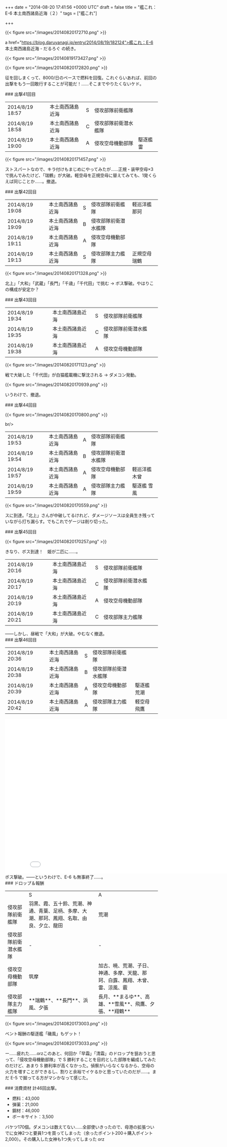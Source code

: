 
+++
date = "2014-08-20 17:41:56 +0000 UTC"
draft = false
title = "艦これ：E-6 本土南西諸島近海（２）"
tags = ["艦これ"]

+++


{{< figure src="/images/20140820172710.png"  >}}

a href="https://blog.daruyanagi.jp/entry/2014/08/19/182124">艦これ：E-6 本土南西諸島近海 - だるろぐ</a> の続き。

{{< figure src="/images/20140819173427.png"  >}}

{{< figure src="/images/20140820172820.png"  >}}

征を回しまくって、8000/日のペースで燃料を回復。これぐらいあれば、前回の出撃をもう一回敢行することが可能だ！……そこまでやりたくないケド。

<div class="section">
    ### 出撃41回目
    
<table>
    <tbody><tr>
    <td>2014/8/19 18:57	</td>
    <td>本土南西諸島近海	</td>
    <td>S	</td>
    <td>侵攻部隊前衛艦隊	</td>
    <td>	                </td>
    </tr>
    <tr>
    <td>2014/8/19 18:58	</td>
    <td>本土南西諸島近海	</td>
    <td>C	</td>
    <td>侵攻部隊前衛潜水艦隊	</td>
    <td>	                </td>
    </tr>
    <tr>
    <td>2014/8/19 19:00	</td>
    <td>本土南西諸島近海	</td>
    <td>A	</td>
    <td>侵攻空母機動部隊	</td>
    <td>駆逐艦	雷              </td>
    </tr>
</tbody></table>

{{< figure src="/images/20140820171457.png"  >}}

ストスパートなので、キラ付けもまじめにやってみたが……正規・装甲空母×3 で挑んでみたけど、「瑞鶴」が大破。軽空母を正規空母に替えてみても、1発くらえば同じことか……。撤退。

</div>
<div class="section">
    ### 出撃42回目
    
<table>
    <tbody><tr>
    <td>2014/8/19 19:08	</td>
    <td>本土南西諸島近海	</td>
    <td>S	</td>
    <td>侵攻部隊前衛艦隊	</td>
    <td>軽巡洋艦	那珂    </td>
    </tr>
    <tr>
    <td>2014/8/19 19:09	</td>
    <td>本土南西諸島近海	</td>
    <td>B	</td>
    <td>侵攻部隊前衛潜水艦隊	</td>
    <td>	                </td>
    </tr>
    <tr>
    <td>2014/8/19 19:11	</td>
    <td>本土南西諸島近海	</td>
    <td>A	</td>
    <td>侵攻空母機動部隊	</td>
    <td>	                </td>
    </tr>
    <tr>
    <td>2014/8/19 19:13	</td>
    <td>本土南西諸島近海	</td>
    <td>S	</td>
    <td>侵攻部隊主力艦隊	</td>
    <td>正規空母	瑞鶴    </td>
    </tr>
</tbody></table>

{{< figure src="/images/20140820171328.png"  >}}

北上」「大和」「武蔵」「長門」「千歳」「千代田」で挑む → ボス撃破。やはりこの構成が安定か？

</div>
<div class="section">
    ### 出撃43回目
    
<table>
    <tbody><tr>
    <td>2014/8/19 19:34	</td>
    <td>本土南西諸島近海	</td>
    <td>S	</td>
    <td>侵攻部隊前衛艦隊	</td>
    <td>	                </td>
    </tr>
    <tr>
    <td>2014/8/19 19:35	</td>
    <td>本土南西諸島近海	</td>
    <td>C	</td>
    <td>侵攻部隊前衛潜水艦隊	</td>
    <td>	                </td>
    </tr>
    <tr>
    <td>2014/8/19 19:38	</td>
    <td>本土南西諸島近海	</td>
    <td>A	</td>
    <td>侵攻空母機動部隊	</td>
    <td>	                </td>
    </tr>
</tbody></table>

{{< figure src="/images/20140820171123.png"  >}}

戦で大破した「千代田」が白猫艦載機に撃沈される → ダメコン発動。

{{< figure src="/images/20140820170939.png"  >}}

いうわけで、撤退。

</div>
<div class="section">
    ### 出撃44回目
    

{{< figure src="/images/20140820170800.png"  >}}

br/>


<table>
    <tbody><tr>
    <td>2014/8/19 19:53	</td>
    <td>本土南西諸島近海	</td>
    <td>A	</td>
    <td>侵攻部隊前衛艦隊	</td>
    <td>	                </td>
    </tr>
    <tr>
    <td>2014/8/19 19:54	</td>
    <td>本土南西諸島近海	</td>
    <td>B	</td>
    <td>侵攻部隊前衛潜水艦隊	</td>
    <td>	                </td>
    </tr>
    <tr>
    <td>2014/8/19 19:57	</td>
    <td>本土南西諸島近海	</td>
    <td>A	</td>
    <td>侵攻空母機動部隊	</td>
    <td>軽巡洋艦	木曾    </td>
    </tr>
    <tr>
    <td>2014/8/19 19:59	</td>
    <td>本土南西諸島近海	</td>
    <td>A	</td>
    <td>侵攻部隊主力艦隊	</td>
    <td>駆逐艦	雪風            </td>
    </tr>
</tbody></table>

{{< figure src="/images/20140820170559.png"  >}}

スに到達。「北上」さんが中破してるけれど、ダメージソースは全員生き残っていながら打ち漏らす。でもこれでゲージは削り切った。

</div>
<div class="section">
    ### 出撃45回目
    

{{< figure src="/images/20140820170257.png"  >}}

きなり、ボス到達！　姫が二匹に……。

<table>
    <tbody><tr>
    <td>2014/8/19 20:16	</td>
    <td>本土南西諸島近海	</td>
    <td>S	</td>
    <td>侵攻部隊前衛艦隊	</td>
    <td>	                </td>
    </tr>
    <tr>
    <td>2014/8/19 20:17	</td>
    <td>本土南西諸島近海	</td>
    <td>C	</td>
    <td>侵攻部隊前衛潜水艦隊	</td>
    <td>	                </td>
    </tr>
    <tr>
    <td>2014/8/19 20:19	</td>
    <td>本土南西諸島近海	</td>
    <td>A	</td>
    <td>侵攻空母機動部隊	</td>
    <td>	                </td>
    </tr>
    <tr>
    <td>2014/8/19 20:21	</td>
    <td>本土南西諸島近海	</td>
    <td>C	</td>
    <td>侵攻部隊主力艦隊	</td>
    <td>	                </td>
    </tr>
</tbody></table>――しかし、昼戦で「大和」が大破。やむなく撤退。

</div>
<div class="section">
    ### 出撃46回目
    
<table>
    <tbody><tr>
    <td>2014/8/19 20:36	</td>
    <td>本土南西諸島近海	</td>
    <td>S	</td>
    <td>侵攻部隊前衛艦隊	</td>
    <td>	                </td>
    </tr>
    <tr>
    <td>2014/8/19 20:38	</td>
    <td>本土南西諸島近海	</td>
    <td>B	</td>
    <td>侵攻部隊前衛潜水艦隊	</td>
    <td>	                </td>
    </tr>
    <tr>
    <td>2014/8/19 20:39	</td>
    <td>本土南西諸島近海	</td>
    <td>A	</td>
    <td>侵攻空母機動部隊	</td>
    <td>駆逐艦	荒潮            </td>
    </tr>
    <tr>
    <td>2014/8/19 20:42	</td>
    <td>本土南西諸島近海	</td>
    <td>A	</td>
    <td>侵攻部隊主力艦隊	</td>
    <td>軽空母	飛鷹            </td>
    </tr>
</tbody></table><iframe width="854" height="510" src="//www.youtube.com/embed/TqYwH_CQRh0" frameborder="0" allowfullscreen=""></iframe>ボス撃破。――というわけで、E-6 も無事終了……。

</div>
<div class="section">
    ### ドロップ＆報酬
    
<table>
    <tbody><tr>
    <td></td>
    <td>S</td>
    <td>A</td>
    </tr>
    <tr>
    <td>侵攻部隊前衛艦隊</td>
    <td>羽黒、霞、五十鈴、荒潮、神通、青葉、足柄、多摩、大潮、那珂、鳳翔、名取、由良、夕立、龍田</td>
    <td>荒潮</td>
    </tr>
    <tr>
    <td>侵攻部隊前衛潜水艦隊</td>
    <td>-</td>
    <td>-</td>
    </tr>
    <tr>
    <td>侵攻空母機動部隊</td>
    <td>筑摩</td>
    <td>加古、暁、荒潮、子日、神通、多摩、天龍、那珂、白露、鳳翔、木曾、雷、涼風、霰</td>
    </tr>
    <tr>
    <td>侵攻部隊主力艦隊</td>
    <td>**瑞鶴**、**長門**、浜風、夕張</td>
    <td>長月、**まるゆ**、高雄、**雪風**、飛鷹、夕張、**翔鶴**</td>
    </tr>
</tbody></table>

{{< figure src="/images/20140820173003.png"  >}}

ベント報酬の駆逐艦「磯風」もゲット！

{{< figure src="/images/20140820173033.png"  >}}

ー……疲れた……orzこのあと、何回か「早霜」「清霜」のドロップを狙おうと思って、「侵攻空母機動部隊」で S 勝利することを目的とした部隊を編成してみたのだけど、あまり S 勝利率が高くなかった。偵察がいらなくなるから、空母の火力を増すことができるし、割りと余裕でイケるかと思っていたのだが……。まだ E-5 で掘ってる方がマシかなって感じた。

</div>
<div class="section">
    ### 消費資材
    計46回出撃。

<ul>
<li>燃料：43,000</li>
<li>弾薬：21,000</li>
<li>鋼材：46,000</li>
<li>ボーキサイト：3,500</li>
</ul>バケツ170個。ダメコンは数えてない……全部使いきったので、母港の拡張ついでに女神2つと要員1つを買ってしまった（余ったポイント200＋購入ポイント2,000）。その購入した女神も1つ失ってしまった orz

</div>


